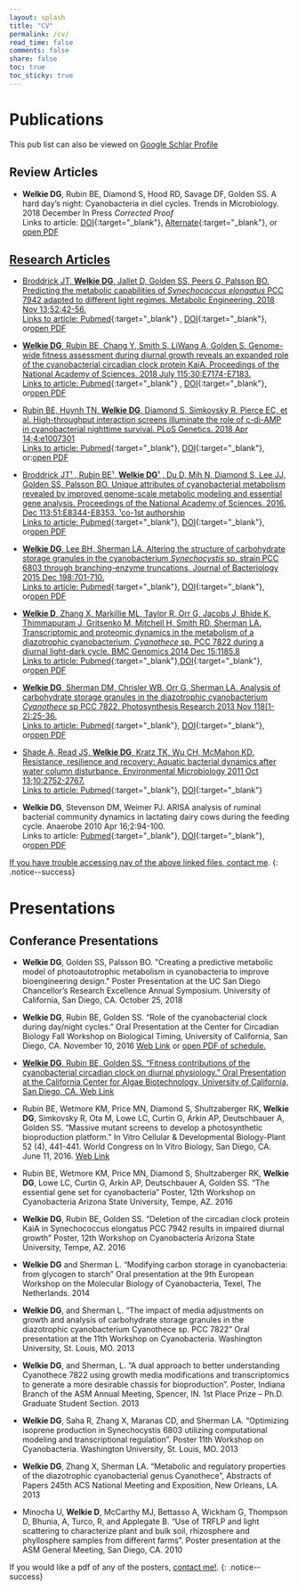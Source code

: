 ```yaml
---
layout: splash
title: "CV"
permalink: /cv/
read_time: false
comments: false
share: false
toc: true
toc_sticky: true
---
```

# Publications
This pub list can also be viewed on <a href="https://scholar.google.com/citations?user=a_M2Gc4AAAAJ&hl=en={{ page.url | absolute_url | url_encode }}" class="btn btn--linkedin" onclick="tab.open(this.href, 'tab); return false;" title="{{ site.data.ui-text[site.locale].share_on_label | default: 'Open tab for' }} Google Scholar"><i class="fas fa-graduation-cap" aria-hidden="true"></i><span>Google Schlar Profile</span></a>

## Review Articles
* **Welkie DG**, Rubin BE, Diamond S, Hood RD, Savage DF, Golden SS. A hard day’s night: Cyanobacteria in diel cycles. Trends in Microbiology. 2018 December In Press *Corrected Proof* <br/>
Links to article: [DOI](https://doi.org/10.1016/j.tim.2018.11.002){:target="_blank"}, [Alternate](https://www.sciencedirect.com/science/article/pii/S0966842X1830252X){:target="_blank"}, or <a class="btn btn-success btn-lg" href="https://drive.google.com/file/d/1HwKxuuA43H0-wZkprE2fg8e0o29LBgb0/view?usp=sharing" target="_blank" ><i class="far fa-file-pdf"></i>open PDF

## Research Articles
* Broddrick JT, **Welkie DG**, Jallet D, Golden SS, Peers G, Palsson BO. Predicting the metabolic capabilities of *Synechococcus elongatus* PCC 7942 adapted to different light regimes. Metabolic Engineering. 2018 Nov 13;52:42-56.<br/> 
Links to article: [Pubmed](https://www.ncbi.nlm.nih.gov/pubmed/30439494){:target="_blank"} , [DOI](https://doi.org/10.1016/j.ymben.2018.11.001){:target="_blank"}, or<a class="btn btn-success btn-lg" href="https://drive.google.com/open?id=1jJub7N5iiOAv4gPGpZ0kkDLXqO2AWwvn" target="_blank" ><i class="far fa-file-pdf"></i>open PDF  

* **Welkie DG**, Rubin BE, Chang Y, Smith S, LiWang A, Golden S. Genome-wide fitness assessment during diurnal growth reveals an expanded role of the cyanobacterial circadian clock protein KaiA. Proceedings of the National Academy of Sciences. 2018 July  115;30:E7174-E7183.<br/> 
Links to article: [Pubmed](https://www.ncbi.nlm.nih.gov/pubmed/29991601){:target="_blank"} , [DOI](https://doi.org/10.1073/pnas.1802940115){:target="_blank"}, or<a class="btn btn-success btn-lg" href="https://drive.google.com/open?id=1sFRFf6C-Ya-xFav8DQwkiI93y1_CfRRb" target="_blank" ><i class="far fa-file-pdf"></i>open PDF

* Rubin BE, Huynh TN, **Welkie DG**, Diamond S, Simkovsky R, Pierce EC, et al. High-throughput interaction screens illuminate the role of c-di-AMP in cyanobacterial nighttime survival. PLoS Genetics. 2018 Apr 14;4:e1007301 <br/>
Links to article: [Pubmed](https://www.ncbi.nlm.nih.gov/pubmed/29608558){:target="_blank"}, [DOI](https://doi.org/10.1371/journal.pgen.1007301){:target="_blank"}, or:<a class="btn btn-success btn-lg" href="https://drive.google.com/open?id=1YF5qtAZzlKsyA7ic3LZSWBq-Pe6_eSSJ" target="_blank" ><i class="far fa-file-pdf"></i>open PDF

* Broddrick JT¹ , Rubin BE¹, **Welkie DG**¹ , Du D, Mih N, Diamond S, Lee JJ, Golden SS, Palsson BO. Unique attributes of cyanobacterial metabolism revealed by improved genome-scale metabolic modeling and essential gene analysis. Proceedings of the National Academy of Sciences. 2016. Dec 113;51:E8344-E8353. ¹co-1st authorship <br/>  Links to article: [Pubmed](https://www.ncbi.nlm.nih.gov/pubmed/27911809){:target="_blank"}, [DOI](https://doi.org/10.1073/pnas.1613446113){:target="_blank"}, or<a class="btn btn-success btn-lg" href="https://drive.google.com/open?id=1g8nSXTIxjOnFs6LV8sU_zyxZlm0jNWZj" target="_blank" ><i class="far fa-file-pdf"></i>open PDF

* **Welkie DG**, Lee BH, Sherman LA. Altering the structure of carbohydrate storage granules in the cyanobacterium *Synechocystis* sp. strain PCC 6803 through branching-enzyme truncations. Journal of Bacteriology 2015 Dec 198:701-710. <br/> 
Links to article: [Pubmed](https://www.ncbi.nlm.nih.gov/pubmed/26668264){:target="_blank"}, [DOI](https://doi.org/10.1128/JB.00830-15){:target="_blank"}, or<a class="btn btn-success btn-lg" href="https://drive.google.com/open?id=1QE9B8kivtV29aVOk0OXDP0jNN2_bJV_Q" target="_blank" ><i class="far fa-file-pdf"></i>open PDF

* **Welkie D**, Zhang X, Markillie ML, Taylor R, Orr G, Jacobs J, Bhide K, Thimmapuram J, Gritsenko M, Mitchell H, Smith RD, Sherman LA. Transcriptomic and proteomic dynamics in the metabolism of a diazotrophic cyanobacterium, *Cyanothece* sp. PCC 7822 during a diurnal light-dark cycle. BMC Genomics 2014 Dec 15:1185.8 <br/> 
Links to article: [Pubmed](https://www.ncbi.nlm.nih.gov/pubmed/25547186){:target="_blank"},[DOI](https://doi.org/10.1186/1471-2164-15-1185){:target="_blank"}, or<a class="btn btn-success btn-lg" href="https://drive.google.com/open?id=1wFPTqduSg5XnYQjx3QbliGQbiuaZBXMS" target="_blank" ><i class="far fa-file-pdf"></i>open PDF

* **Welkie DG**, Sherman DM, Chrisler WB, Orr G, Sherman LA. Analysis of carbohydrate storage granules in the diazotrophic cyanobacterium *Cyanothece* sp PCC 7822. Photosynthesis Research 2013 Nov 118(1-2):25-36. <br/> 
Links to article: [Pubmed](https://www.ncbi.nlm.nih.gov/pubmed/24142038){:target="_blank"}, [DOI](https://doi.org/10.1007/s11120-013-9941-z){:target="_blank"}, or<a class="btn btn-success btn-lg" href="https://drive.google.com/open?id=1JCrYEhuD9F8kURterbRSE07OF3k3k4--" target="_blank" ><i class="far fa-file-pdf"></i>open PDF

* Shade A, Read JS, **Welkie DG**, Kratz TK, Wu CH, McMahon KD. Resistance, resilience and recovery: Aquatic bacterial dynamics after water column disturbance. Environmental Microbiology 2011 Oct 13;10:2752-2767. <br/> 
Links to article: [Pubmed](https://www.ncbi.nlm.nih.gov/pubmed/21883795){:target="_blank"}, [DOI](https://doi.org/10.1111/j.1462-2920.2011.02546.x){:target="_blank"}

* **Welkie DG**, Stevenson DM, Weimer PJ. ARISA analysis of ruminal bacterial community dynamics in lactating dairy cows during the feeding cycle. Anaerobe 2010 Apr 16;2:94-100.<br/> 
Links to article: [Pubmed](https://www.ncbi.nlm.nih.gov/pubmed/19615457){:target="_blank"}, [DOI](https://doi.org/10.1016/j.anaerobe.2009.07.002){:target="_blank"}, or<a class="btn btn-success btn-lg" href="https://drive.google.com/open?id=1O2HOMnKQQlWFKZp70Bf4AbKbfepDarwP" target="_blank" ><i class="far fa-file-pdf"></i>open PDF

If you have trouble accessing nay of the above linked files, [contact me](/Contact).
{: .notice--success}

# Presentations
## Conferance Presentations

* **Welkie DG**, Golden SS, Palsson BO. "Creating a predictive metabolic model of photoautotrophic metabolism in cyanobacteria to improve bioengineering design." Poster Presentation at the UC San Diego Chancellor’s Research Excellence Annual Symposium. University of California, San Diego, CA. October 25, 2018

* **Welkie DG**, Rubin BE, Golden SS. “Role of the cyanobacterial clock during day/night cycles.” Oral Presentation at the Center for Circadian Biology Fall Workshop on Biological Timing, University of California, San Diego, CA. November 10, 2016 [Web Link](https://ccb.ucsd.edu/activities-and-events/past-events/fall-workshop%202016.html) or <a class="btn btn-success btn-lg" href="https://drive.google.com/open?id=1R3JrzimevyJGb9Kvu1WXwrYaV34nAP62" target="_blank" > <i class="far fa-file-pdf"></i> open PDF of schedule.
  


* **Welkie DG**, Rubin BE, Golden SS. “Fitness contributions of the cyanobacterial circadian clock on diurnal physiology.” Oral Presentation at the California Center for Algae Biotechnology, University of California, San Diego, CA.	[Web Link](https://algae.ucsd.edu/events/seminar-series.html#2015---2016)

* Rubin BE, Wetmore KM, Price MN, Diamond S, Shultzaberger RK, **Welkie DG**, Simkovsky R, Ota M, Lowe LC, Curtin G, Arkin AP, Deutschbauer A, Golden SS. “Massive mutant screens to develop a photosynthetic bioproduction platform.” In Vitro Cellular & Developmental Biology-Plant 52 (4), 441-441. World Congress on In Vitro Biology, San Diego, CA. June 11, 2016.  [Web Link](http://eventscribe.com/2016/sivb/)

* Rubin BE, Wetmore KM, Price MN, Diamond S, Shultzaberger RK, **Welkie DG**, Lowe LC, Curtin G, Arkin AP, Deutschbauer A, Golden SS. “The essential gene set for cyanobacteria” Poster, 12th Workshop on Cyanobacteria Arizona State University, Tempe, AZ. 2016

* **Welkie DG**, Rubin BE, Golden SS. “Deletion of the circadian clock protein KaiA in Synechococcus elongatus PCC 7942 results in impaired diurnal growth” Poster, 12th Workshop on Cyanobacteria Arizona State University, Tempe, AZ.	2016

* **Welkie DG** and Sherman L. “Modifying carbon storage in cyanobacteria: from glycogen to starch” Oral presentation at the 9th European Workshop on the Molecular Biology of Cyanobacteria, Texel, The Netherlands.	2014

* **Welkie DG**, and Sherman L. “The impact of media adjustments on growth and analysis of carbohydrate storage granules in the diazotrophic cyanobacterium Cyanothece sp. PCC 7822” Oral presentation at the 11th Workshop on Cyanobacteria. Washington University, St. Louis, MO.	2013

* **Welkie DG**, and Sherman, L. “A dual approach to better understanding Cyanothece 7822 using growth media modifications and transcriptomics to generate a more desirable chassis for bioproduction”. Poster, Indiana Branch of the ASM Annual Meeting, Spencer, IN. 1st Place Prize – Ph.D. Graduate Student Section. 	2013

* **Welkie DG**, Saha R, Zhang X, Maranas CD, and Sherman LA. “Optimizing isoprene production in Synechocystis 6803 utilizing computational modeling and transcriptional regulation”. Poster 11th Workshop on Cyanobacteria. Washington University, St. Louis, MO. 2013

* **Welkie DG**, Zhang X, Sherman LA. “Metabolic and regulatory properties of the diazotrophic cyanobacterial genus Cyanothece”, Abstracts of Papers 245th ACS National Meeting and Exposition, New Orleans, LA.	2013

* Minocha U, **Welkie D**, McCarthy MJ, Bettasso A, Wickham G, Thompson D, Bhunia, A, Turco, R, and Applegate B. “Use of TRFLP and light scattering to characterize plant and bulk soil, rhizosphere and phyllosphere samples from different farms”. Poster presentation at the ASM General Meeting, San Diego, CA.	2010

If you would like a pdf of any of the posters, [contact me!](/Contact).
{: .notice--success}

